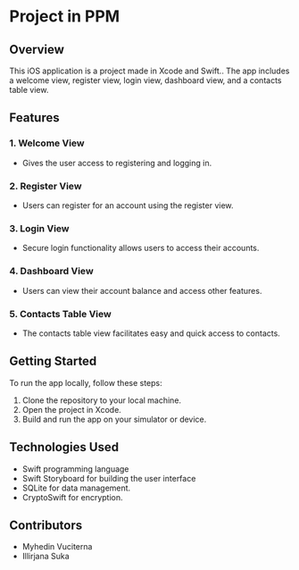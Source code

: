 # Project in PPM

## Overview

This iOS application is a project made in Xcode and Swift.. The app includes a welcome view, register view, login view, dashboard view, and a contacts table view.

## Features

### 1. Welcome View
   - Gives the user access to registering and logging in.

### 2. Register View
   - Users can register for an account using the register view.

### 3. Login View
   - Secure login functionality allows users to access their accounts.

### 4. Dashboard View
   - Users can view their account balance and access other features.

### 5. Contacts Table View
   - The contacts table view facilitates easy and quick access to contacts.

## Getting Started

To run the app locally, follow these steps:

1. Clone the repository to your local machine.
2. Open the project in Xcode.
3. Build and run the app on your simulator or device.

## Technologies Used

- Swift programming language
- Swift Storyboard for building the user interface
- SQLite for data management.
- CryptoSwift for encryption.

## Contributors

- Myhedin Vuciterna
- Illirjana Suka
